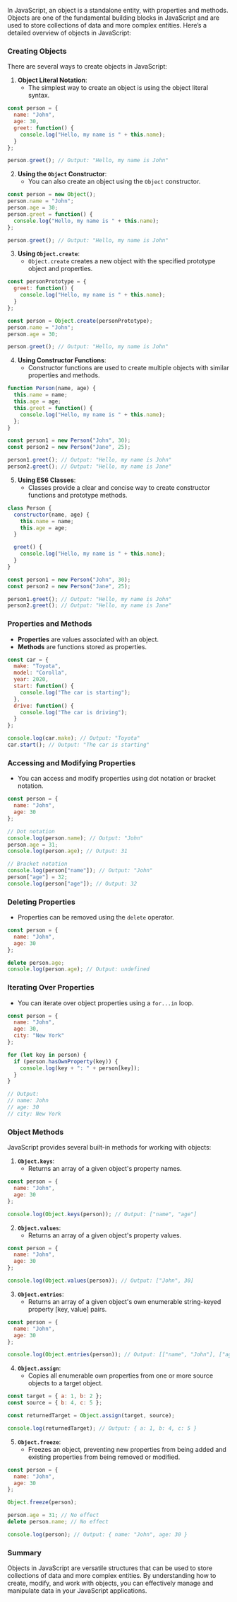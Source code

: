 In JavaScript, an object is a standalone entity, with properties and methods. Objects are one of the fundamental building blocks in JavaScript and are used to store collections of data and more complex entities. Here’s a detailed overview of objects in JavaScript:

### Creating Objects

There are several ways to create objects in JavaScript:

1. **Object Literal Notation**:
   - The simplest way to create an object is using the object literal syntax.

```javascript
const person = {
  name: "John",
  age: 30,
  greet: function() {
    console.log("Hello, my name is " + this.name);
  }
};

person.greet(); // Output: "Hello, my name is John"
```

2. **Using the `Object` Constructor**:
   - You can also create an object using the `Object` constructor.

```javascript
const person = new Object();
person.name = "John";
person.age = 30;
person.greet = function() {
  console.log("Hello, my name is " + this.name);
};

person.greet(); // Output: "Hello, my name is John"
```

3. **Using `Object.create`**:
   - `Object.create` creates a new object with the specified prototype object and properties.

```javascript
const personPrototype = {
  greet: function() {
    console.log("Hello, my name is " + this.name);
  }
};

const person = Object.create(personPrototype);
person.name = "John";
person.age = 30;

person.greet(); // Output: "Hello, my name is John"
```

4. **Using Constructor Functions**:
   - Constructor functions are used to create multiple objects with similar properties and methods.

```javascript
function Person(name, age) {
  this.name = name;
  this.age = age;
  this.greet = function() {
    console.log("Hello, my name is " + this.name);
  };
}

const person1 = new Person("John", 30);
const person2 = new Person("Jane", 25);

person1.greet(); // Output: "Hello, my name is John"
person2.greet(); // Output: "Hello, my name is Jane"
```

5. **Using ES6 Classes**:
   - Classes provide a clear and concise way to create constructor functions and prototype methods.

```javascript
class Person {
  constructor(name, age) {
    this.name = name;
    this.age = age;
  }

  greet() {
    console.log("Hello, my name is " + this.name);
  }
}

const person1 = new Person("John", 30);
const person2 = new Person("Jane", 25);

person1.greet(); // Output: "Hello, my name is John"
person2.greet(); // Output: "Hello, my name is Jane"
```

### Properties and Methods

- **Properties** are values associated with an object.
- **Methods** are functions stored as properties.

```javascript
const car = {
  make: "Toyota",
  model: "Corolla",
  year: 2020,
  start: function() {
    console.log("The car is starting");
  },
  drive: function() {
    console.log("The car is driving");
  }
};

console.log(car.make); // Output: "Toyota"
car.start(); // Output: "The car is starting"
```

### Accessing and Modifying Properties

- You can access and modify properties using dot notation or bracket notation.

```javascript
const person = {
  name: "John",
  age: 30
};

// Dot notation
console.log(person.name); // Output: "John"
person.age = 31;
console.log(person.age); // Output: 31

// Bracket notation
console.log(person["name"]); // Output: "John"
person["age"] = 32;
console.log(person["age"]); // Output: 32
```

### Deleting Properties

- Properties can be removed using the `delete` operator.

```javascript
const person = {
  name: "John",
  age: 30
};

delete person.age;
console.log(person.age); // Output: undefined
```

### Iterating Over Properties

- You can iterate over object properties using a `for...in` loop.

```javascript
const person = {
  name: "John",
  age: 30,
  city: "New York"
};

for (let key in person) {
  if (person.hasOwnProperty(key)) {
    console.log(key + ": " + person[key]);
  }
}

// Output:
// name: John
// age: 30
// city: New York
```

### Object Methods

JavaScript provides several built-in methods for working with objects:

1. **`Object.keys`**:
   - Returns an array of a given object's property names.

```javascript
const person = {
  name: "John",
  age: 30
};

console.log(Object.keys(person)); // Output: ["name", "age"]
```

2. **`Object.values`**:
   - Returns an array of a given object's property values.

```javascript
const person = {
  name: "John",
  age: 30
};

console.log(Object.values(person)); // Output: ["John", 30]
```

3. **`Object.entries`**:
   - Returns an array of a given object's own enumerable string-keyed property [key, value] pairs.

```javascript
const person = {
  name: "John",
  age: 30
};

console.log(Object.entries(person)); // Output: [["name", "John"], ["age", 30]]
```

4. **`Object.assign`**:
   - Copies all enumerable own properties from one or more source objects to a target object.

```javascript
const target = { a: 1, b: 2 };
const source = { b: 4, c: 5 };

const returnedTarget = Object.assign(target, source);

console.log(returnedTarget); // Output: { a: 1, b: 4, c: 5 }
```

5. **`Object.freeze`**:
   - Freezes an object, preventing new properties from being added and existing properties from being removed or modified.

```javascript
const person = {
  name: "John",
  age: 30
};

Object.freeze(person);

person.age = 31; // No effect
delete person.name; // No effect

console.log(person); // Output: { name: "John", age: 30 }
```

### Summary

Objects in JavaScript are versatile structures that can be used to store collections of data and more complex entities. By understanding how to create, modify, and work with objects, you can effectively manage and manipulate data in your JavaScript applications.
